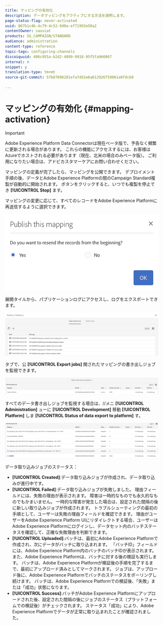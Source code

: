 ```yaml
---
title: マッピングの有効化
description: データマッピングをアクティブにする方法を説明します。
page-status-flag: never-activated
uuid: 867b1c4b-4c79-4c52-9d0a-ef71993e50a2
contentOwner: sauviat
products: SG_CAMPAIGN/STANDARD
audience: administration
content-type: reference
topic-tags: configuring-channels
discoiquuid: 406c955a-b2d2-4099-9918-95f5fa966067
internal: n
snippet: y
translation-type: tm+mt
source-git-commit: 57b87896281efa7dd1e6a612926f59061a0fdcb8

---
```



# マッピングの有効化 {#mapping-activation}

>[!IMPORTANT]
>
>Adobe Experience Platform Data Connectorは現在ベータ版で、予告なく頻繁に更新される場合があります。 これらの機能にアクセスするには、お客様はAzureでホストされる必要があります（現在、北米の場合のみベータ版）。 ご利用になりたい場合は、アドビカスタマーケアにお問い合わせください。

マッピングの定義が完了したら、マッピングを公開できます。 デプロイメント手順の後、データとAdobe Experience Platformの間のCampaign Standard複製が自動的に開始されます。 ボタンをクリックすると、いつでも複製を停止でき **[!UICONTROL Stop]** ます。

マッピングの変更に応じて、すべてのレコードをAdobe Experience Platformに再送信するように選択できます。

![](assets/aep_publishmapping.png)

展開タイルから、パブリケーションログにアクセスし、ログをエクスポートできます。

![](assets/aep_publog.png)

タブで、公 **[!UICONTROL Export jobs]** 開されたマッピングの書き出しジョブを監視できます。

![](assets/aep_jobstatus.png)

すべてのデータ書き出しジョブを監視する場合は、//メニ **[!UICONTROL Administration]** ューに **[!UICONTROL Development]** 移動 **[!UICONTROL Platform]** しま **[!UICONTROL Status of data export to platform]** す。

![](assets/aep_statusmapping.png)

データ取り込みジョブのステータス：

* **[!UICONTROL Created]**:データ取り込みジョブが作成され、データ取り込みが進行中です。
* **[!UICONTROL Failed]**:データ取り込みジョブが失敗しました。 理由フィールドには、失敗の理由が表示されます。 障害は一時的なものでも永久的なものでもかまいません。 一時的な障害が発生した場合は、設定された間隔の後に新しい取り込みジョブが作成されます。 トラブルシューティングの最初の手順として、ユーザーは失敗の理由フィールドを確認できます。 理由がユーザーをAdobe Experience Platform UIにリダイレクトする場合、ユーザーはAdobe Experience Platformにログインし、データセット内のバッチステータスを確認して、正確な失敗理由を判断できます。
* **[!UICONTROL Uploaded]**:バッチは、最初にAdobe Experience Platformで作成され、次にデータがバッチに取り込まれます。 「バッチID」フィールドには、Adobe Experience Platform内のバッチのバッチIDが表示されます。 また、Adobe Experience Platformは、バッチに対する後の検証も実行します。 バッチは、Adobe Experience Platformが検証後の手順を完了するまで、最初にアップロード済みとしてマークされます。 ジョブは、アップロード後に、Adobe Experience Platformでバッチのステータスをポーリングし続けます。 バッチは、Adobe Experience Platformでの検証後、「失敗」または「成功」状態になります。
* **[!UICONTROL Success]**:バッチがAdobe Experience Platformにアップロードされた後、設定された間隔の後にジョブのステータス（プラットフォームでの検証後）がチェックされます。 ステータス「成功」により、Adobe Experience Platformでデータが正常に取り込まれたことが確認されました。
